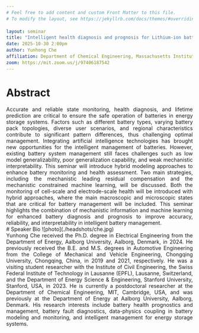 ```yaml
---
# Feel free to add content and custom Front Matter to this file.
# To modify the layout, see https://jekyllrb.com/docs/themes/#overriding-theme-defaults

layout: seminar
title: "Intelligent health diagnosis and prognosis for Lithium-ion batteries"
date: 2025-10-30 2:00pm
author: Yunhong Che
affiliation: Department of Chemical Engineering, Massachusetts Institute of Technology
zoom: https://mit.zoom.us/j/97406187542
---
```

# Abstract
<div style="text-align: justify;">
Accurate and reliable state monitoring, health diagnosis, and lifetime prediction are critical to ensure the safe operation of batteries in energy storage systems. Factors such as different battery types, varying battery pack topologies, diverse user scenarios, and regional characteristics contribute to significant pattern differences, thus challenging optimal management. Integrating artificial intelligence technologies has brought new opportunities for the intelligent management of batteries. However, existing battery system management still faces challenges such as low model generalizability, poor generalization capability, and weak mechanistic interpretability. This seminar will introduce hybrid modeling approaches to enhance battery monitoring and health assessment. Two main strategies, including the mechanistic leading residual compensation and the mechanistic constrained machine learning, will be discussed. Both the monitoring of cell-scale and electrode-scale health will be introduced with hybrid approaches, where the main macroscopic and microscopic states that are critical for battery management will be included. This seminar highlights the combination of mechanistic information and machine learning for enhanced battery diagnosis and prognosis to improve accuracy, reliability, and interpretability in intelligent battery management.
</div>
# Speaker Bio
![photo](./headshots/che.jpg)
<div style="text-align: justify;">
Yunhong Che received the Ph.D. degree in Electrical Engineering from the Department of Energy, Aalborg University, Aalborg, Denmark, in 2024. He previously received the B.E. and M.S. degrees in Automotive Engineering from the College of Mechanical and Vehicle Engineering, Chongqing University, Chongqing, China, in 2019 and 2021, respectively. He was a visiting student researcher with the Institute of Civil Engineering, the Swiss Federal Institute of Technology in Lausanne (EPFL), Lausanne, Switzerland, and the Department of Energy Science & Engineering, Stanford University, Stanford, USA, in 2023. He is currently a postdoctoral researcher at the Department of Chemical Engineering, MIT, Cambridge, USA, and was previously at the Department of Energy at Aalborg University, Aalborg, Denmark. His research interests include battery health prognostics and management, battery fault diagnostics, data-physics coupling in battery modeling and monitoring, and intelligent management for energy storage systems.
</div>

